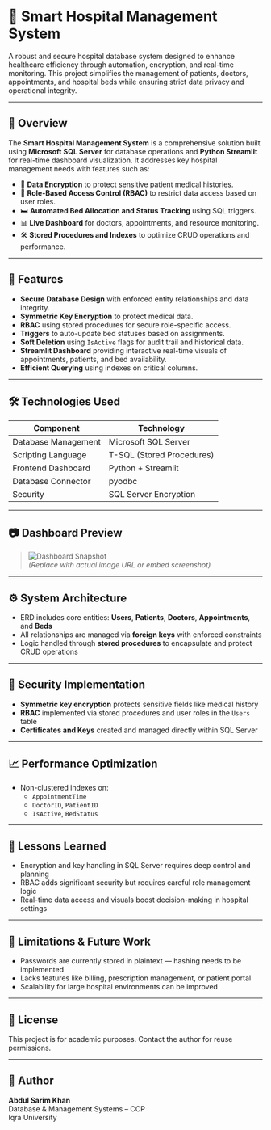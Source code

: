 # 🏥 Smart Hospital Management System

A robust and secure hospital database system designed to enhance healthcare efficiency through automation, encryption, and real-time monitoring. This project simplifies the management of patients, doctors, appointments, and hospital beds while ensuring strict data privacy and operational integrity.

---

## 📖 Overview

The **Smart Hospital Management System** is a comprehensive solution built using **Microsoft SQL Server** for database operations and **Python Streamlit** for real-time dashboard visualization. It addresses key hospital management needs with features such as:

- 🔐 **Data Encryption** to protect sensitive patient medical histories.
- 🔑 **Role-Based Access Control (RBAC)** to restrict data access based on user roles.
- 🛏️ **Automated Bed Allocation and Status Tracking** using SQL triggers.
- 📊 **Live Dashboard** for doctors, appointments, and resource monitoring.
- 🛠️ **Stored Procedures and Indexes** to optimize CRUD operations and performance.

---

## 🚀 Features

- **Secure Database Design** with enforced entity relationships and data integrity.
- **Symmetric Key Encryption** to protect medical data.
- **RBAC** using stored procedures for secure role-specific access.
- **Triggers** to auto-update bed statuses based on assignments.
- **Soft Deletion** using `IsActive` flags for audit trail and historical data.
- **Streamlit Dashboard** providing interactive real-time visuals of appointments, patients, and bed availability.
- **Efficient Querying** using indexes on critical columns.

---

## 🛠️ Technologies Used

| Component             | Technology                |
|----------------------|---------------------------|
| Database Management  | Microsoft SQL Server      |
| Scripting Language   | T-SQL (Stored Procedures) |
| Frontend Dashboard   | Python + Streamlit        |
| Database Connector   | pyodbc                    |
| Security             | SQL Server Encryption     |

---

## 📷 Dashboard Preview

> ![Dashboard Snapshot](#)  
> *(Replace with actual image URL or embed screenshot)*

---

## ⚙️ System Architecture

- ERD includes core entities: **Users**, **Patients**, **Doctors**, **Appointments**, and **Beds**
- All relationships are managed via **foreign keys** with enforced constraints
- Logic handled through **stored procedures** to encapsulate and protect CRUD operations

---

## 🔐 Security Implementation

- **Symmetric key encryption** protects sensitive fields like medical history
- **RBAC** implemented via stored procedures and user roles in the `Users` table
- **Certificates and Keys** created and managed directly within SQL Server

---

## 📈 Performance Optimization

- Non-clustered indexes on:
  - `AppointmentTime`
  - `DoctorID`, `PatientID`
  - `IsActive`, `BedStatus`

---

## 🧠 Lessons Learned

- Encryption and key handling in SQL Server requires deep control and planning
- RBAC adds significant security but requires careful role management logic
- Real-time data access and visuals boost decision-making in hospital settings

---

## 📌 Limitations & Future Work

- Passwords are currently stored in plaintext — hashing needs to be implemented
- Lacks features like billing, prescription management, or patient portal
- Scalability for large hospital environments can be improved

---

## 📄 License

This project is for academic purposes. Contact the author for reuse permissions.

---

## 👤 Author

**Abdul Sarim Khan**  
Database & Management Systems – CCP  
Iqra University  

